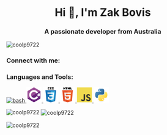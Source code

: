 <h1 align="center">Hi 👋, I'm Zak Bovis</h1>
<h3 align="center">A passionate developer from Australia</h3>

<p align="left"> <img src="https://komarev.com/ghpvc/?username=coolp9722&label=Profile%20views&color=0e75b6&style=flat" alt="coolp9722" /> </p>



<h3 align="left">Connect with me:</h3>
<p align="left">
</p>

<h3 align="left">Languages and Tools:</h3>
<p align="left"> <a href="https://www.gnu.org/software/bash/" target="_blank" rel="noreferrer"> <img src="https://www.vectorlogo.zone/logos/gnu_bash/gnu_bash-icon.svg" alt="bash" width="40" height="40"/> </a> <a href="https://www.w3schools.com/cs/" target="_blank" rel="noreferrer"> <img src="https://raw.githubusercontent.com/devicons/devicon/master/icons/csharp/csharp-original.svg" alt="csharp" width="40" height="40"/> </a> <a href="https://www.w3schools.com/css/" target="_blank" rel="noreferrer"> <img src="https://raw.githubusercontent.com/devicons/devicon/master/icons/css3/css3-original-wordmark.svg" alt="css3" width="40" height="40"/> </a> <a href="https://www.w3.org/html/" target="_blank" rel="noreferrer"> <img src="https://raw.githubusercontent.com/devicons/devicon/master/icons/html5/html5-original-wordmark.svg" alt="html5" width="40" height="40"/> </a> <a href="https://developer.mozilla.org/en-US/docs/Web/JavaScript" target="_blank" rel="noreferrer"> <img src="https://raw.githubusercontent.com/devicons/devicon/master/icons/javascript/javascript-original.svg" alt="javascript" width="40" height="40"/> </a> <a href="https://www.python.org" target="_blank" rel="noreferrer"> <img src="https://raw.githubusercontent.com/devicons/devicon/master/icons/python/python-original.svg" alt="python" width="40" height="40"/> </a> </p>

<p><img align="left" src="https://github-readme-stats.vercel.app/api/top-langs?username=coolp9722&show_icons=true&locale=en&layout=compact" alt="coolp9722" /></p>

<p>&nbsp;<img align="center" src="https://github-readme-stats.vercel.app/api?username=coolp9722&show_icons=true&locale=en" alt="coolp9722" /></p>

<p><img align="center" src="https://github-readme-streak-stats.herokuapp.com/?user=coolp9722&" alt="coolp9722" /></p>
